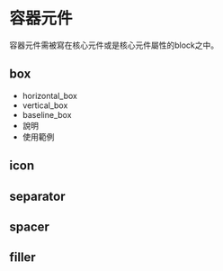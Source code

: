 # 容器元件
容器元件需被寫在核心元件或是核心元件屬性的block之中。
## box
 - horizontal_box
 - vertical_box
 - baseline_box
 - 說明
 - 使用範例
## icon
## separator
## spacer
## filler
